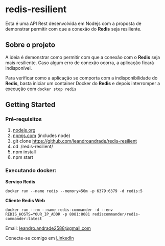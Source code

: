 # redis-resilient

Esta é uma API Rest desenvolvida em Nodejs com a proposta de demonstrar permitir com que a conexão do **Redis** seja resiliente.

## Sobre o projeto

A ideia é demonstrar como permitir com que a conexão com o **Redis** seja mais resiliente. Caso algum erro de conexão ocorra, a aplicação ficará indisponível.

Para verificar como a aplicação se comporta com a indisponibilidade do **Redis**, basta iniciar um container Docker do **Redis** e depois interromper a execução com ```docker stop redis```
## Getting Started

### Pré-requisitos

1. [nodejs.org](https://nodejs.org)
2. [npmjs.com](https://www.npmjs.com) (includes node)
3. git clone https://github.com/leandroandrade/redis-resilient
3. cd ./redis-resilient/
4. npm install
5. npm start

### Executando docker:

**Serviço Redis**
```
docker run --name redis --memory=50m -p 6379:6379 -d redis:5
```

**Cliente Redis Web**
```
docker run --rm --name redis-commander -d --env REDIS_HOSTS=YOUR_IP_ADDR -p 8081:8081 rediscommander/redis-commander:latest
```

Email: leandro.andrade2588@gmail.com

Conecte-se comigo em [LinkedIn](http://www.linkedin.com/in/leandro-andrade)

